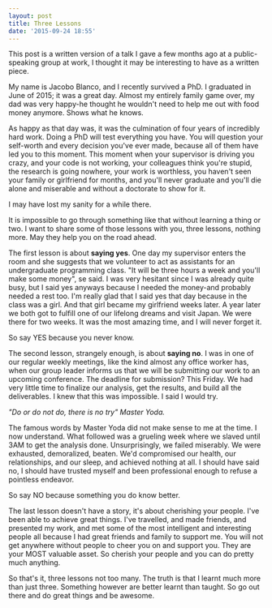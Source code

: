```yaml
---
layout: post
title: Three Lessons
date: '2015-09-24 18:55'
---
```


This post is a written version of a talk I gave a few months ago at a public-speaking group at work, I thought it may be interesting to have as a written piece.

My name is Jacobo Blanco, and I recently survived a PhD. I graduated in June of 2015; it was a great day. Almost my entirely family game over, my dad was very happy-he thought he wouldn't need to help me out with food money anymore. Shows what he knows.

As happy as that day was, it was the culmination of four years of incredibly hard work. Doing a PhD will test everything you have. You will question your self-worth and every decision you've ever made, because all of them have led you to this moment. This moment when your supervisor is driving you crazy, and your code is not working, your colleagues think you're stupid, the research is going nowhere, your work is worthless, you haven't seen your family or girlfriend for months, and you'll never graduate and you'll die alone and miserable and without a doctorate to show for it.

I may have lost my sanity for a while there.

It is impossible to go through something like that without learning a thing or two. I want to share some of those lessons with you, three lessons, nothing more. May they help you on the road ahead.

The first lesson is about **saying yes**. One day my supervisor enters the room and she suggests that we volunteer to act as assistants for an undergraduate programming class. "It will be three hours a week and you'll make some money", se said. I was very hesitant since I was already quite busy, but I said yes anyways because I needed the money-and probably needed a rest too. I'm really glad that I said yes that day because in the class was a girl. And that girl became my girlfriend weeks later. A year later we both got to fulfill one of our lifelong dreams and visit Japan. We were there for two weeks. It was the most amazing time, and I will never forget it.

So say YES because you never know.

The second lesson, strangely enough, is about **saying no**. I was in one of our regular weekly meetings, like the kind almost any office worker has, when our group leader informs us that we will be submitting our work to an upcoming conference. The deadline for submission? This Friday. We had very little time to finalize our analysis, get the results, and build all the deliverables. I knew that this was impossible. I said I would try.

_"Do or do not do, there is no try" Master Yoda._

The famous words by Master Yoda did not make sense to me at the time. I now understand. What followed was a grueling week where we slaved until 3AM to get the analysis done. Unsurprisingly, we failed miserably. We were exhausted, demoralized, beaten. We'd compromised our health, our relationships, and our sleep, and achieved nothing at all. I should have said no, I should have trusted myself and been professional enough to refuse a pointless endeavor.

So say NO because something you do know better.

The last lesson doesn't have a story, it's about cherishing your people. I've been able to achieve great things. I've travelled, and made friends, and presented my work, and met some of the most intelligent and interesting people all because I had great friends and family to support me. You will not get anywhere without people to cheer you on and support you. They are your MOST valuable asset. So cherish your people and you can do pretty much anything.

So that's it, three lessons not too many. The truth is that I learnt much more than just three. Something however are better learnt than taught. So go out there and do great things and be awesome.
